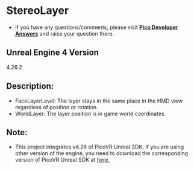 # StereoLayer

- If you have any questions/comments, please visit [**Pico Developer Answers**](https://devanswers.pico-interactive.com/) and raise your question there.

## Unreal Engine 4 Version
4.26.2
## Description:
- FaceLayerLevel: The layer stays in the same place in the HMD view regardless of position or rotation.
- WorldLayer: The layer position is in game world coordinates.
## Note:
- This project integrates v4.26 of PicoVR Unreal SDK, If you are using other version of the engine, you need to download the corresponding version of PicoVR Unreal SDK at [here.](https://developer.pico-interactive.com/sdk/index?id=5)
